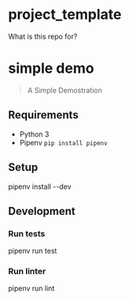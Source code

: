 # project_template
What is this repo for?


# simple demo 

> A Simple Demostration


## Requirements

* Python 3
* Pipenv `pip install pipenv`


## Setup

pipenv install --dev


## Development

### Run tests

pipenv run test

### Run linter

pipenv run lint


